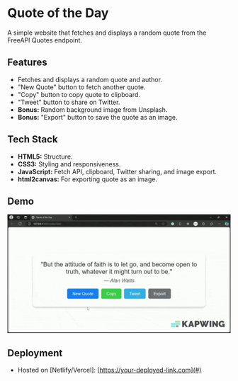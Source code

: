 # Quote of the Day

A simple website that fetches and displays a random quote from the FreeAPI Quotes endpoint.

## Features

- Fetches and displays a random quote and author.
- "New Quote" button to fetch another quote.
- "Copy" button to copy quote to clipboard.
- "Tweet" button to share on Twitter.
- **Bonus:** Random background image from Unsplash.
- **Bonus:** "Export" button to save the quote as an image.

## Tech Stack

- **HTML5:** Structure.
- **CSS3:** Styling and responsiveness.
- **JavaScript:** Fetch API, clipboard, Twitter sharing, and image export.
- **html2canvas:** For exporting quote as an image.

## Demo

![Quote of the Day](Demo/Quote_of_the_Day_Personal_Microsoft_Edge_2025_03_20_17_04_07_V1.gif)

## Deployment

- Hosted on [Netlify/Vercel]: [https://your-deployed-link.com](#)
